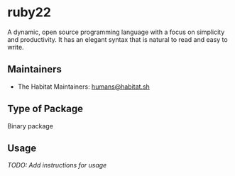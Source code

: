 # ruby22

A dynamic, open source programming language with a focus on   simplicity and productivity. It has an elegant syntax that is natural to   read and easy to write.

## Maintainers

* The Habitat Maintainers: <humans@habitat.sh>

## Type of Package

Binary package

## Usage

*TODO: Add instructions for usage*
